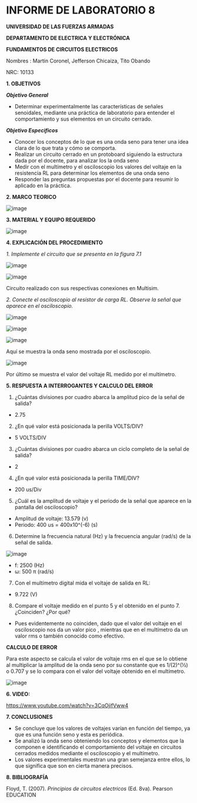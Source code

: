 # INFORME DE LABORATORIO 8

**UNIVERSIDAD DE LAS FUERZAS ARMADAS**

**DEPARTAMENTO DE ELECTRICA Y ELECTRÓNICA**

**FUNDAMENTOS DE CIRCUITOS ELECTRICOS**

Nombres : Martin Coronel, Jefferson Chicaiza, Tito Obando 

NRC: 10133

**1. OBJETIVOS**

***Objetivo General***

- Determinar experimentalmente las características de señales senoidales, mediante una práctica de laboratorio  para entender el comportamiento y sus elementos en un circuito cerrado.
  
***Objetivo Especificos***

- Conocer los conceptos de lo que es una onda seno para tener una  idea clara de lo que trata y cómo se comporta.  
- Realizar un circuito cerrado en un protoboard siguiendo la estructura dada por el docente, para analizar los la onda seno 
- Medir  con el multímetro y el osciloscopio los  valores del voltaje en la resistencia RL para determinar los elementos de una onda seno 
- Responder las preguntas propuestas por el docente para resumir lo aplicado en la práctica. 

**2. MARCO TEORICO**

![image](https://user-images.githubusercontent.com/94098157/155169561-70a23c76-d3c0-43e0-a1d5-7d3d17e9e39e.png)

**3. MATERIAL Y EQUIPO REQUERIDO**

![image](https://user-images.githubusercontent.com/94098157/155046211-df8e26b6-d442-45d0-8165-fd0877df8af2.png)

**4. EXPLICACIÓN DEL PROCEDIMIENTO**

*1. Implemente el circuito que se presenta en la figura 7.1*

![image](https://user-images.githubusercontent.com/94098157/155048012-9b64ce80-1fc4-4861-996c-dde7d312cde8.png)

![image](https://user-images.githubusercontent.com/94098157/155048202-427d0163-f972-4405-b1b2-aaa9f48d6b2f.png)

Circuito realizado con sus respectivas conexiones en Multisim. 

*2. Conecte el osciloscopio al resistor de carga RL. Observe la señal que aparece en el osciloscopio.*

![image](https://user-images.githubusercontent.com/94098157/155059858-f92f4573-6e90-46a1-b6af-f0570638f7f9.png)

![image](https://user-images.githubusercontent.com/94098157/155060700-f289c91f-5aa1-4c32-af32-c8617c697246.png)

![image](https://user-images.githubusercontent.com/94098157/155183224-50852138-e111-4d46-9da3-5c9d848a79f4.png)

Aquí se muestra la onda seno mostrada por el osciloscopio. 

![image](https://user-images.githubusercontent.com/94098157/155068851-483568a0-912b-4f97-9085-77763a15304f.png)

Por último se muestra el valor del voltaje RL medido por el multímetro.  

**5. RESPUESTA A INTERROGANTES Y CALCULO DEL ERROR**

1. ¿Cuántas divisiones por cuadro abarca la amplitud pico de la señal de salida?

- 2.75 

2. ¿En qué valor está posicionada la perilla VOLTS/DIV?

- 5  VOLTS/DIV

3. ¿Cuántas divisiones por cuadro abarca un ciclo completo de la señal de salida?

- 2

4. ¿En qué valor está posicionada la perilla TIME/DIV?

- 200 us/Div

5. ¿Cuál es la amplitud de voltaje y el periodo de la señal que aparece en la pantalla del osciloscopio?

- Amplitud de voltaje: 13.579 (v)
- Periodo: 400 us = 400x10^(-6) (s) 

6. Determine la frecuencia natural (Hz) y la frecuencia angular (rad/s) de la señal de salida.

![image](https://user-images.githubusercontent.com/94098157/155181250-53eb78bb-64db-4f7d-a845-581553ac569f.png)

- f: 2500 (Hz)
- ω: 500 π (rad/s)

7. Con el multímetro digital mida el voltaje de salida en RL: 

- 9.722 (V) 

8. Compare el voltaje medido en el punto 5 y el obtenido en el punto 7. ¿Coinciden? ¿Por qué?

- Pues evidentemente no coinciden, dado que el valor del voltaje en el osciloscopio nos da un valor pico , mientras que en  el multímetro da un valor   rms o también conocido como efectivo.

**CALCULO DE ERROR**

Para este aspecto se calcula el valor de voltaje rms en el que se lo obtiene al  multiplicar la amplitud de la onda seno  por su constante que es 1/(2)^(½) o 0.707 y se lo compara con el valor del voltaje obtenido en el multímetro. 

![image](https://user-images.githubusercontent.com/94098157/155179109-9d7586e3-987c-414b-961d-4123152c62ad.png)

**6. VIDEO:**

https://www.youtube.com/watch?v=3CqOjifVww4

**7. CONCLUSIONES**

- Se concluye que los valores de voltajes varían en función del tiempo, ya que es una función seno y esta es periódica. 
- Se analizó la onda seno obteniendo los conceptos y elementos que la componen e  identificando el comportamiento del voltaje en circuitos cerrados medidos mediante el osciloscopio y  el multímetro.  
- Los valores experimentales  muestran una gran semejanza entre ellos, lo que significa que son  en cierta  manera precisos.

**8. BIBLIOGRAFÍA**

Floyd, T. (2007). *Principios de circuitos electricos* (Ed. 8va). Pearson EDUCATION
